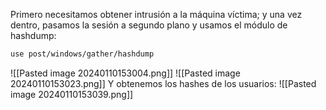 Primero necesitamos obtener intrusión a la máquina víctima; y una vez dentro, pasamos la sesión a segundo plano y usamos el módulo de hashdump:
```bash
use post/windows/gather/hashdump
```
![[Pasted image 20240110153004.png]]
![[Pasted image 20240110153023.png]]
Y obtenemos los hashes de los usuarios:
![[Pasted image 20240110153039.png]]
